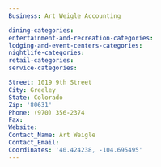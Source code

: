 ```yaml
---
Business: Art Weigle Accounting

dining-categories:
entertainment-and-recreation-categories:
lodging-and-event-centers-categories:
nightlife-categories:
retail-categories:
service-categories:

Street: 1019 9th Street
City: Greeley
State: Colorado
Zip: '80631'
Phone: (970) 356-2374
Fax:
Website:
Contact_Name: Art Weigle
Contact_Email:
Coordinates: '40.424238, -104.695495'
---
```




